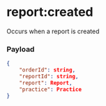 # report:created

Occurs when a report is created

### Payload
```json
{
    "orderId": string,
    "reportId": string,
    "report": Report,
    "practice": Practice
}
```
